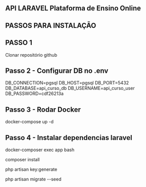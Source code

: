 ## API LARAVEL Plataforma de Ensino Online

## PASSOS PARA INSTALAÇÃO

## PASSO 1
Clonar repositório github

## Passo 2 - Configurar DB no .env
DB_CONNECTION=pgsql
DB_HOST=pgsql
DB_PORT=5432
DB_DATABASE=api_curso_db
DB_USERNAME=api_curso_user
DB_PASSWORD=cdf26213a

## Passo 3 - Rodar Docker
docker-compose up -d

## Passo 4 - Instalar dependencias laravel
docker-composer exec app bash

composer install

php artisan key:generate 

php artisan migrate --seed
